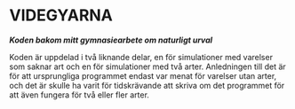 # VIDEGYARNA
***Koden bakom mitt gymnasiearbete om naturligt urval***

Koden är uppdelad i två liknande delar, en för simulationer med varelser som saknar art och en för simulationer med två arter. Anledningen till det är för att ursprungliga programmet endast var menat för varelser utan arter, och det är skulle ha varit för tidskrävande att skriva om det programmet för att även fungera för två eller fler arter. 

